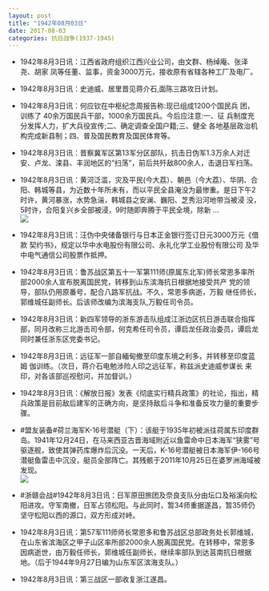 ```yaml
---
layout: post
title: "1942年08月03日"
date: 2017-08-03
categories: 抗日战争(1937-1945)
---
```


<meta name="referrer" content="no-referrer" />

- 1942年8月3日讯：江西省政府组织江西兴业公司，由文群、杨绰庵、张泽尧、胡家 凤等任董、监事，资金3000万元，接收原有省辖各种工厂及电厂。 

- 1942年8月3日讯：史迪威、居里晋见蒋介石,面陈三路攻日计划。 

- 1942年8月3日讯：何应钦在中枢纪念周报告称:现已组成1200个国民兵 团，训练了 40余万国民兵干部，1000余万国民兵。今后应注意:一、征 兵制度充分发挥人力，扩大兵役宣传;二、确定调查全国户籍;三、健全 各地基层政治机构完成新县制；四、普及国民教育及国民体育等。 

- 1942年8月3日讯：晋察冀军区第13军分区部队，抗击日伪军1.3万余人对迁安、卢龙、滦县、丰润地区的“扫荡”，前后共歼敌800余人，击退日军扫荡。 

- 1942年8月3日讯：黄河泛滥，灾及平民(今大荔）、朝邑（今大荔）、华阴、合阳、韩城等县，为近数十年所未有，而以平民全县淹没为最惨重。是日下午2 时许，黄河暴涨，水势急湍，韩城县之安澜、巍阳、芝秀沿河地带当被浸 没，5时许，合阳复兴乡全部被浸，9时随即奔腾于平民全境，除新 ... <br/><img src="https://wx1.sinaimg.cn/large/aca367d8ly1fi6lf5bnitj20c80ftmxj.jpg" />

- 1942年8月3日讯：汪伪中央储备银行与日本正金银行签订日元3000万元《借款 契约书》，规定以华中水电股份有限公司、永礼化学工业股份有限公司 及华中电气通信公司股票作抵押。 

- 1942年8月3日讯：鲁苏战区第五十一军第111师(原属东北军)师长常恩多率所部2000余人宣布脱离国民党，转移到山东滨海抗日根据地接受共产 党的领导，部队仍用原番号，配合八路军抗战。不久，常恩多病逝，万毅 继任师长，郭维城任副师长。后该师改编为滨海支队,万毅任司令员。 

- 1942年8月3日讯：新四军领导的浙东游击队组成江浙边区抗日游击联合指挥部，同月改称三北游击司令部，何克希任司令员，谭启龙任政治委员，谭启龙同时兼任浙东区党委书记。 

- 1942年8月3日讯：远征军一部自緬甸撤至印度东境之利多，并转移至印度蓝姆 伽训练。（次日，蒋介石电勉涉险人印之远征军，称兹派史迪威参谋长 来印，对各该部巡视慰问，并加督训。） 

- 1942年8月3日讯：《解放日报》发表《彻底实行精兵政策》的社论，指出，精兵政策是目前敌后建军的正确方向，是坚持敌后斗争和准备反攻力量的重要步骤。 

- #盟友装备#荷兰海军K-16号潜艇（下）：该艇于1935年初被派往荷属东印度群岛。1941年12月24日，在马来西亚古晋海域附近以鱼雷命中日本海军“狭雾”号驱逐舰，致使其弹药库爆炸后沉没。一天后，K-16号潜艇被日本海军伊-166号潜艇鱼雷击中沉没，艇员全部阵亡。其残骸于2011年10月25日在婆罗洲海域被发现。 <br/><img src="https://wx4.sinaimg.cn/large/aca367d8ly1fi6b0i1yrgj20hs0ba40d.jpg" />

- #浙赣会战#1942年8月3日讯：日军原田旅团及奈良支队分由坛口及裕溪向松阳进攻。守军南撤，日军占领松阳。与此同时，暂34师重据遂昌，暂35师仍坚守松阳以西的源口，双方形成对峙。 

- 1942年8月3日讯：第57军111师师长常恩多和鲁苏战区总部政务处长郭维城，在山东省滨海区之甲子山区率所部2000余人脱离国民党。在转移中，常恩多因病逝世，由万毅任师长，郭维城任副师长，继续率部队到达莒南抗日根据地。（后于1944年9月27日编为山东军区滨海支队。） 

- 1942年8月3日讯：第三战区一部收复浙江遂昌。 

